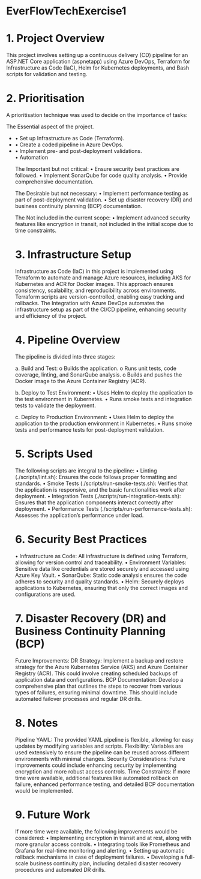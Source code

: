# EverFlowTechExercise1

# 1. Project Overview
<p>This project involves setting up a continuous delivery (CD) pipeline for an ASP.NET Core application (aspnetapp) using Azure DevOps, Terraform for Infrastructure as Code (IaC), Helm for Kubernetes deployments, and Bash scripts for validation and testing.</p>

# 2. Prioritisation
<p>A prioritisation technique was used to decide on the importance of tasks:</p> 

<p>The Essential aspect of the project.</p>
<ul>
<li> •	Set up Infrastructure as Code (Terraform). </li>
<li> •	Create a coded pipeline in Azure DevOps. </li>
<li> •	Implement pre- and post-deployment validations. </li>
•	Automation

The Important but not critical:
•	Ensure security best practices are followed.
•	Implement SonarQube for code quality analysis.
•	Provide comprehensive documentation.

The Desirable but not necessary:
•	Implement performance testing as part of post-deployment validation.
•	Set up disaster recovery (DR) and business continuity planning (BCP) documentation.

The Not included in the current scope:
•	Implement advanced security features like encryption in transit, not included in the initial scope due to time constraints.

# 3. Infrastructure Setup
Infrastructure as Code (IaC) in this project is implemented using Terraform to automate and manage Azure resources, including AKS for Kubernetes and ACR for Docker images. This approach ensures consistency, scalability, and reproducibility across environments. Terraform scripts are version-controlled, enabling easy tracking and rollbacks. The Integration with Azure DevOps automates the infrastructure setup as part of the CI/CD pipeline, enhancing security and efficiency of the project.

# 4. Pipeline Overview
The pipeline is divided into three stages:

a.	Build and Test:
o	Builds the application.
o	Runs unit tests, code coverage, linting, and SonarQube analysis.
o	Builds and pushes the Docker image to the Azure Container Registry (ACR).

b.	Deploy to Test Environment:
•	Uses Helm to deploy the application to the test environment in Kubernetes.
•	Runs smoke tests and integration tests to validate the deployment.

c.	Deploy to Production Environment:
•	Uses Helm to deploy the application to the production environment in Kubernetes.
•	Runs smoke tests and performance tests for post-deployment validation.

# 5. Scripts Used

The following scripts are integral to the pipeline:
•	Linting (./scripts/lint.sh): Ensures the code follows proper formatting and standards.
•	Smoke Tests (./scripts/run-smoke-tests.sh): Verifies that the application is responsive, and the basic functionalities work after deployment.
•	Integration Tests (./scripts/run-integration-tests.sh): Ensures that the application components interact correctly after deployment.
•	Performance Tests (./scripts/run-performance-tests.sh): Assesses the application’s performance under load.

# 6. Security Best Practices
•	Infrastructure as Code: All infrastructure is defined using Terraform, allowing for version control and traceability.
•	Environment Variables: Sensitive data like credentials are stored securely and accessed using Azure Key Vault.
•	SonarQube: Static code analysis ensures the code adheres to security and quality standards.
•	Helm: Securely deploys applications to Kubernetes, ensuring that only the correct images and configurations are used.

# 7. Disaster Recovery (DR) and Business Continuity Planning (BCP)
Future Improvements:
DR Strategy: Implement a backup and restore strategy for the Azure Kubernetes Service (AKS) and Azure Container Registry (ACR). This could involve creating scheduled backups of application data and configurations.
BCP Documentation: Develop a comprehensive plan that outlines the steps to recover from various types of failures, ensuring minimal downtime. This should include automated failover processes and regular DR drills.

# 8. Notes
Pipeline YAML: The provided YAML pipeline is flexible, allowing for easy updates by modifying variables and scripts.
Flexibility: Variables are used extensively to ensure the pipeline can be reused across different environments with minimal changes.
Security Considerations: Future improvements could include enhancing security by implementing encryption and more robust access controls.
Time Constraints: If more time were available, additional features like automated rollback on failure, enhanced performance testing, and detailed BCP documentation would be implemented.

# 9. Future Work
If more time were available, the following improvements would be considered:
•	Implementing encryption in transit and at rest, along with more granular access controls.
•	Integrating tools like Prometheus and Grafana for real-time monitoring and alerting.
•	Setting up automatic rollback mechanisms in case of deployment failures.
•	Developing a full-scale business continuity plan, including detailed disaster recovery procedures and automated DR drills.

